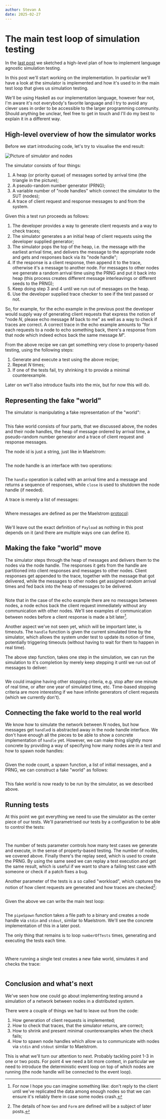 ```yaml
---
author: Stevan A
date: 2025-02-27
---
```


# The main test loop of simulation testing

In the [last post](03-simulation-testing-echo-example.md) we sketched a
high-level plan of how to implement language agnostic simulation testing.

In this post we'll start working on the implementation. In particular we'll
have a look at the simulator is implemented and how it's used to in the main
test loop that gives us simulation testing.

We'll be using Haskell as our implementation language, however fear
not, I'm aware it's not everybody's favorite language and I try to avoid any
clever uses in order to be accessible to the larger programming community.
Should anything be unclear, feel free to get in touch and I'll do my best to
explain it in a different way.

## High-level overview of how the simulator works

Before we start introducing code, let's try to visualise the end result:

![Picture of simulator and
nodes](https://raw.githubusercontent.com/pragma-org/simulation-testing/refs/heads/main/blog/image/simulator.svg)

The simulator consists of four things:

  1. A heap (or priority queue) of messages sorted by arrival time (the
     triangle in the picture);
  2. A pseudo-random number generator (PRNG);
  3. A variable number of "node handles" which connect the simulator to the SUT
     (nodes);
  4. A trace of client request and response messages to and from the system.

Given this a test run proceeds as follows:

  1. The developer provides a way to generate client requests and a way to
     check traces;
  2. The simulator generates a an initial heap of client requests using the
     developer supplied generator;
  3. The simulator pops the top of the heap, i.e. the message with the earliest
     arrival time, and delivers the message to the appropriate node and gets
     and responses back via its "node handle";
  4. If the response is a client response, then append it to the trace,
     otherwise it's a message to another node. For messages to other nodes we
     generate a random arrival time using the PRNG and put it back into heap
     (this process creates different message interleavings or different seeds
     to the PRNG);
  5. Keep doing step 3 and 4 until we run out of messages on the heap.
  6. Use the developer supplied trace checker to see if the test passed or not.

So, for example, for the echo example in the previous post the developer would
supply way of generating client requests that express the notion of "node $N$,
please echo message $M$ back to me" as well as a way to check if traces are
correct. A correct trace in the echo example amounts to "for each requests to a
node to echo something back, there's a response from that node which indeed
echos back the same message $M$".

From the above recipe we can get something very close to property-based
testing, using the following steps:

  1. Generate and execute a test using the above recipe;
  2. Repeat $N$ times;
  3. If one of the tests fail, try shrinking it to provide a minimal
     counterexample.

Later on we'll also introduce faults into the mix, but for now this will do.

## Representing the fake "world"

The simulator is manipulating a fake representation of the "world":

``` {.haskell include=../moskstraumen/src/Moskstraumen/Simulate.hs snippet=World}
```

This fake world consists of four parts, that we discussed above, the nodes and
their node handles, the heap of message ordered by arrival time, a
pseudo-random number generator and a trace of client request and response
messages.

The node id is just a string, just like in Maelstrom:

``` {.haskell include=../moskstraumen/src/Moskstraumen/NodeId.hs snippet=NodeId}
```

The node handle is an interface with two operations:

``` {.haskell include=../moskstraumen/src/Moskstraumen/NodeHandle.hs snippet=NodeHandle}
```

The `handle` operation is called with an arrival time and a message and returns
a sequence of responses, while `close` is used to shutdown the node handle (if
needed).

A trace is merely a list of messages:

``` {.haskell include=../moskstraumen/src/Moskstraumen/Simulate.hs snippet=Trace}
```

Where messages are defined as per the Maelstrom
[protocol](https://github.com/jepsen-io/maelstrom/blob/main/doc/protocol.md):

``` {.haskell include=../moskstraumen/src/Moskstraumen/Message.hs snippet=Message}
```

We'll leave out the exact definition of `Payload` as nothing in this post
depends on it (and there are multiple ways one can define it).

## Making the fake "world" move

The simulator steps through the heap of messages and delivers them to the
nodes via the node handle. The responses it gets from the handle are
partitioned into client responses and messages to other nodes. Client responses
get appended to the trace, together with the message that got delivered,
while the messages to other nodes get assigned random arrival times and fed
back into the heap of messages to be delivered.


``` {.haskell include=../moskstraumen/src/Moskstraumen/Simulate.hs snippet=stepWorld}
```

Note that in the case of the echo example there are no messages between nodes,
a node echos back the client request immediately without any communication with
other nodes. We'll see examples of communication between nodes before a client
response is made a bit later[^1].

Another aspect we've not seen yet, which will be important later, is timeouts. The
`handle` function is given the current simulated time by the simulator, which
allows the system under test to update its notion of time, potentially
triggering timeouts (without having to wait for them to happen in real time).

The above step function, takes one step in the simulation, we can run the
simulation to it's completion by merely keep stepping it until we run out of
messages to deliver:

``` {.haskell include=../moskstraumen/src/Moskstraumen/Simulate.hs snippet=runWorld}
```

We could imagine having other stopping criteria, e.g. stop after one minute of
real time, or after one year of simulated time, etc. Time-based stopping
criteria are more interesting if we have infinite generators of client requests
(which we currently don't).

## Connecting the fake world to the real world

We know how to simulate the network between $N$ nodes, but how messages get
`handle`d is abstracted away in the node handle interface. We don't have enough
all the pieces to be able to show a concrete implementation of `handle` yet.
However, we can make thing slightly more concrete by providing a way of
specifying how many nodes are in a test and how to spawn node handles:

``` {.haskell include=../moskstraumen/src/Moskstraumen/Simulate.hs snippet=Deployment}
```

Given the node count, a spawn function, a list of initial messages, and a PRNG,
we can construct a fake "world" as follows:

``` {.haskell include=../moskstraumen/src/Moskstraumen/Simulate.hs snippet=newWorld}
```

This fake world is now ready to be run by the simulator, as we described above.

## Running tests

At this point we got everything we need to use the simulator as the center
piece of our tests. We'll parametrised our tests by a configuration to be able
to control the tests:

``` {.haskell include=../moskstraumen/src/Moskstraumen/Simulate.hs snippet=TestConfig}
```
``` {.haskell include=../moskstraumen/src/Moskstraumen/Simulate.hs snippet=defaultTestConfig}
```

The number of tests parameter controls how many test cases we generate and
execute, in the sense of property-based testing. The number of nodes, we
covered above. Finally there's the replay seed, which is used to create the
PRNG. By using the same seed we can replay a test execution and get the same
result, which is useful if we want to share a failing test case with someone or
check if a patch fixes a bug.

Another parameter of the tests is a so called "workload", which captures the
notion of how client requests are generated and how traces are checked[^2]: 

``` {.haskell include=../moskstraumen/src/Moskstraumen/Workload.hs snippet=Workload}
```

Given the above we can write the main test loop:

``` {.haskell include=../moskstraumen/src/Moskstraumen/Simulate.hs snippet=blackboxTest}
```

The `pipeSpawn` function takes a file path to a binary and creates a node
handle via `stdin` and `stdout`, similar to Maelstrom. We'll see the concrete
implementation of this in a later post.

The only thing that remains is to loop `numberOfTests` times, generating and
executing the tests each time.

``` {.haskell include=../moskstraumen/src/Moskstraumen/Simulate.hs snippet=TestResult}
```
``` {.haskell include=../moskstraumen/src/Moskstraumen/Simulate.hs snippet=runTests}
```

Where running a single test creates a new fake world, simulates it and checks
the trace:

``` {.haskell include=../moskstraumen/src/Moskstraumen/Simulate.hs snippet=runTest}
```

## Conclusion and what's next

We've seen how one could go about implementing testing around
a simulation of a network between nodes in a distributed system.

There were a couple of things we had to leave out from the code:

  1. How generation of client requests is implemented;
  2. How to check that traces, that the simulator returns, are correct;
  3. How to shrink and present minimal counterexamples when the check fails;
  4. How to spawn node handles which allow us to communicate with nodes via
     `stdin` and `stdout` similar to Maelstrom.

This is what we'll turn our attention to next. Probably tackling point 1-3 in
one or two posts. For point 4 we need a bit more context, in particular we need
to introduce the deterministic event loop on top of which nodes are running
(the node handle will be connected to the event loop).


[^1]: For now I hope you can imagine something like: don't reply to the client
    until we've replicated the data among enough nodes so that we can ensure
    it's reliably there in case some nodes crash.

[^2]: The details of how `Gen` and `Form` are defined will be a subject of
    later posts.
